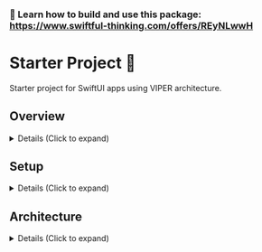 ### 🚀 Learn how to build and use this package: https://www.swiftful-thinking.com/offers/REyNLwwH

# Starter Project 🌹

Starter project for SwiftUI apps using VIPER architecture. 

## Overview

<details>
<summary> Details (Click to expand) </summary>
<br>
  
A starter project using VIPER/RIBs architecture in SwiftUI. You can learn how this architecture works and how to build this yourself in the [SwiftUI Advanced Architecture course](https://www.swiftful-thinking.com/offers/REyNLwwH). This architecture can help your team build 10x faster, while writing testable code. The VIPER structure creates clear seperation of concerns and removes the guesswork for junior devs.

The data managers are erased to protocols and are dependency agnostic. The starter project is connected to Firebase (among other dependencies) but this can easily be swapped out.

Some pre-built features this project contains:
- Onboarding flow
- Tabbar flow
- Authentication logic
- User Management
- Paywall template
- In-app purchasing logic
- Routing logic
- Logging
- Analytics
- Crashlytics
- AB Testing
- Haptics
- Sound Effects
- Push Notifications

</details>

## Setup

<details>
<summary> Details (Click to expand) </summary>
<br>
  
## Steps to create a new project:

#### 1. Download or clone this repo

https://github.com/SwiftfulThinking/SwiftfulStarterProject.git

#### 2. In the terminal, navigate to the project folder

```
cd /pathtoproject/SwiftfulStarterProject
```

#### 3. Run renaming script

```
./rename_project.sh NewProjectName
```

If it doesn't work, you may need to make the script file executable by running

```
chmod +x rename_project.sh
```

#### 4. Your new project folder should appear SwiftfulStarterProject folder.

1. The new project should have all files already renamed.
2. Manually add your Firebase plist files at /NewProjectName/Supporting Files/GoogleServicePLists
3. Run the mock scheme to build without Firebase
4. Update the bundle IDs for your organization


#### 5. Install Xcode templates to expedite development

https://github.com/SwiftfulThinking/XcodeTemplates

</details>

## Architecture

<details>
<summary> Details (Click to expand) </summary>
<br>
  
This architecture is taught in-depth in the [SwiftUI Advanced Architecture course](https://www.swiftful-thinking.com/offers/REyNLwwH). Large groups, companies or educational institutions who decide to use this as training material can inquire about discounted rates at hello@swiftful-thinking.com.

### Why?

In this architecture, the SwiftUI framework is focused solely on building the UI layer of the application. Although Apple has provided data-centric Property Wrappers, such as @AppStorage or @Query, these have limited testability and ultimately restrict our ability to mock and develop the codebase with different environments. 

### Architecture is a Spectrum

We begin building a "Vanilla SwiftUI app". This is a basic SwiftUI implementation where all logic is held in the View. This is the easiest and most convenient way to build SwiftUI applications. Keeping all logic in the View, we can leverage SwiftUI's Environment and many Property Wrappers, such as @AppStorage. However, this leads to the "Massive-View-Controller" problem and severely limits testability. 

We improve the architecture by introducing MVVM. In MVVM, we add an additional layer between the View and the Dependencies (ie. the ViewModel). This allows us to move the business logic from the View into the ViewModel and then write tests for the ViewModel's logic. Although this is great for testability, it is less convenient for the developer, since we can no longer rely on SwiftUI's environment. Instead we need to inject the Dependencies into each ViewModel ourselves.

If we further architect the application, we can decouple the routing from the View and move that logic into the ViewModel as well. To further improve testability of the ViewModel, we can abstract both the routing dependencies and the data dependencies to protocols. We can rename the ViewModel as Presenter, which now has a Router and an Interactor, completing the VIPER implementation.

![Untitled-4](https://github.com/user-attachments/assets/49eae097-57cf-4072-87d0-ad53b5fe6915)

### VIPER

When implemented well, VIPER is an improvement to MVVM architecture. In SwiftUI, both architectures run on the same foundation - an observable class that publishes updates back to the View. The main difference being that VIPER also includes the routing logic for the screen. You can think of the Presenter in the same way that you think of a ViewModel.

- View
  - UI layer of the screen
- Interactor
  - Data-related logic
- Presenter
  - Business logic between the View and the Router/Interactor layers
- Entity
  - A data model
- Router 
  - Screen routing logic 

![Untitled-3](https://github.com/user-attachments/assets/58536758-d3e8-4d0a-b8b0-81008177048d)

### RIBs

The project also incorporates a RIB pattern to create high-level modules across the application. The Starter Project has the entire project within 1 RIB (ie. CoreRouter, CoreInteractor, CoreBuilder), however, the application can be further broken into more RIBs as displayed in the [SwiftUI Advanced Architecture course](https://www.swiftful-thinking.com/offers/REyNLwwH). Most teams will find it much faster to build with only 1 RIB.

This is a SwiftUI adaptation inspired by Uber's [RIBs architecture](https://github.com/uber/RIBs).

- Router
  - All routing methods for the module
- Interactor
  - All data-related methods for the module
- Builder
  - All screens within the module

The below image shows RIBs structure in an app with 3 RIBs.

![137_architecture](https://github.com/user-attachments/assets/ded49e78-9236-45ad-b21a-b34a693fbf6f)

### The Ultimate Architecture

Implementing VIPER + RIBs, brings a complete SwiftUI architecture that can adapt for any team. VIPER enables the business logic in each View to be testable. RIBs enables us to modulate the codebase and reuse Interactor/Router methods within each module.

The below diagram shows 5 VIPER screens set within 1 RIB.

![143_architecture](https://github.com/user-attachments/assets/a3567b98-e590-41ba-b865-23edb28bcf50)

### Where to go from here?

Thanks for reading! This starter project is provided for **free** from Swiftful Thinking. If you want to learn how to use this architecture and 10x your development speed, I highly suggest taking [SwiftUI Advanced Architecture course](https://www.swiftful-thinking.com/offers/REyNLwwH)! 

The starter project includes the following dependencies, which can be easily removed or swapped as needed:

- [Firebase ](https://github.com/firebase/firebase-ios-sdk)
- [SDWebImageSwiftUI](https://github.com/SDWebImage/SDWebImageSwiftUI)
- [SwiftfulAuthenticating](https://github.com/SwiftfulThinking/SwiftfulAuthenticating)
- [SwiftfulAuthenticatingFirebase](https://github.com/SwiftfulThinking/SwiftfulAuthenticatingFirebase)
- [SwiftfulFirestore](https://github.com/SwiftfulThinking/SwiftfulFirestore)
- [SwiftfulHaptics](https://github.com/SwiftfulThinking/SwiftfulHaptics)
- [SwiftfulLogging](https://github.com/SwiftfulThinking/SwiftfulLogging)
- [SwiftfulLoggingCrashlytics](https://github.com/SwiftfulThinking/SwiftfulLoggingFirebaseCrashlytics)
- [SwiftfulLoggingMixpanel](https://github.com/SwiftfulThinking/SwiftfulLoggingMixpanel)
- [SwiftfulLoggingFirebaseAnalytics](https://github.com/SwiftfulThinking/SwiftfulLoggingFirebaseAnalytics)
- [SwiftfulPurchasing](https://github.com/SwiftfulThinking/SwiftfulPurchasing)
- [SwiftfulPurchasingRevenueCat](https://github.com/SwiftfulThinking/SwiftfulPurchasingRevenueCat)
- [SwiftfulRouting](https://github.com/SwiftfulThinking/SwiftfulRouting)
- [SwiftfulSoundEffects](https://github.com/SwiftfulThinking/SwiftfulSoundEffects)
- [SwiftfulUI](https://github.com/SwiftfulThinking/SwiftfulUI)
- [SwiftfulUtilities](https://github.com/SwiftfulThinking/SwiftfulUtilities)

</details>


